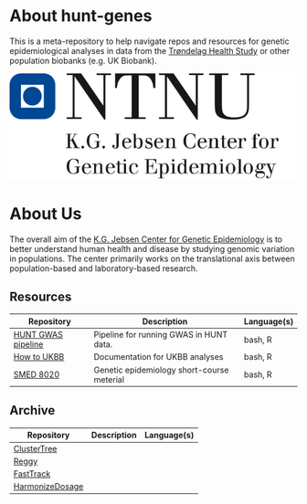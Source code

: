# About hunt-genes
This is a meta-repository to help navigate repos and resources for genetic epidemiological analyses in data from the [Trøndelag Health Study](https://www.ntnu.edu/hunt/about-hunt) or other population biobanks (e.g. UK Biobank).

![K.G. Jebsen Center for Genetic Epidemiology Logo](https://github.com/hunt-genes/hunt-genes/blob/main/1.%20KGJebsenGenEp_Eng_Transparent%202.png)

# About Us 
The overall aim of the [K.G. Jebsen Center for Genetic Epidemiology](https://www.ntnu.edu/huntgenes/k.g.-jebsen-center-for-genetic-epidemiology) is to better understand human health and disease by studying genomic variation in populations. The center primarily works on the translational axis between population-based and laboratory-based research.

## Resources

| Repository | Description | Language(s) |
|---|---|---|
| [HUNT GWAS pipeline](https://github.com/hunt-genes/hunt-gwas-pipeline) | Pipeline for running GWAS in HUNT data. | bash, R |
| [How to UKBB](https://github.com/hunt-genes/how-to-ukbb) | Documentation for UKBB analyses | bash, R |
| [SMED 8020](https://github.com/hunt-genes/SMED8020) | Genetic epidemiology short-course meterial | bash, R |
## Archive

| Repository | Description | Language(s) |
|---|---|---|
| [ClusterTree](https://github.com/hunt-genes/clustertree) | |  |
| [Reggy](https://github.com/hunt-genes/reggy)| |  |
| [FastTrack](https://github.com/hunt-genes/fasttrack)| |  |
| [HarmonizeDosage](https://github.com/hunt-genes/harmonize_dosage)| |  |
